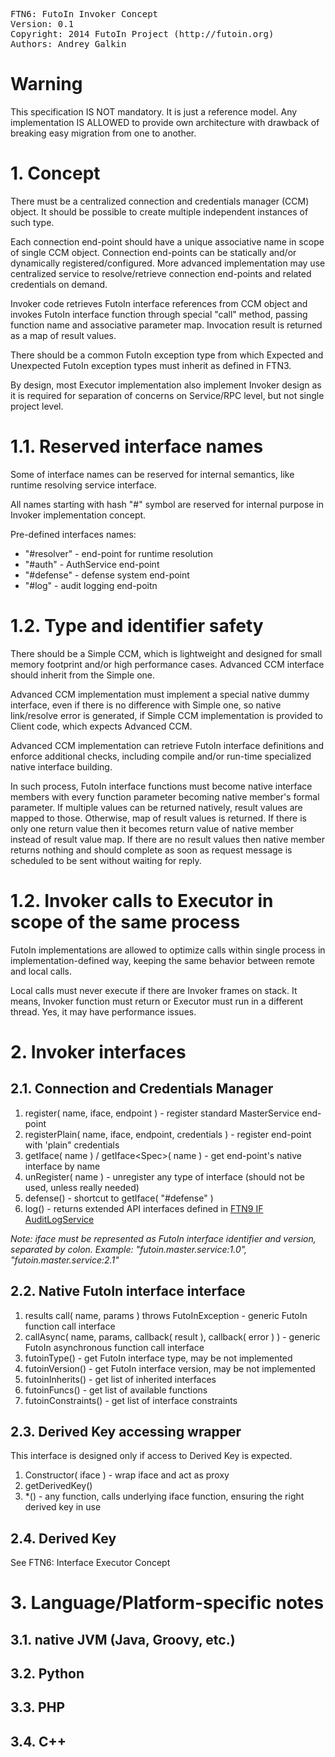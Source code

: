 <pre>
FTN6: FutoIn Invoker Concept
Version: 0.1
Copyright: 2014 FutoIn Project (http://futoin.org)
Authors: Andrey Galkin
</pre>

# Warning

This specification IS NOT mandatory. It is just a reference model.
Any implementation IS ALLOWED to provide own architecture with
drawback of breaking easy migration from one to another.


# 1. Concept

There must be a centralized connection and credentials manager (CCM) object.
It should be possible to create multiple independent instances of such type.

Each connection end-point should have a unique associative name in scope of
single CCM object. Connection end-points can be statically and/or dynamically
registered/configured. More advanced implementation may use centralized service to
resolve/retrieve connection end-points and related credentials on demand.

Invoker code retrieves FutoIn interface references from CCM object and invokes
FutoIn interface function through special "call" method, passing function name
and associative parameter map. Invocation result is returned as a map of result
values.

There should be a common FutoIn exception type from which Expected and Unexpected
FutoIn exception types must inherit as defined in FTN3.

By design, most Executor implementation also implement Invoker design as it is required
for separation of concerns on Service/RPC level, but not single project level.

# 1.1. Reserved interface names

Some of interface names can be reserved for internal semantics, like runtime
resolving service interface.

All names starting with hash "#" symbol are reserved for internal purpose in
Invoker implementation concept.

Pre-defined interfaces names:

* "#resolver" - end-point for runtime resolution
* "#auth" - AuthService end-point
* "#defense" - defense system end-point
* "#log" - audit logging end-poitn

# 1.2. Type and identifier safety

There should be a Simple CCM, which is lightweight and designed for small memory
footprint and/or high performance cases. Advanced CCM interface should inherit
from the Simple one.

Advanced CCM implementation must implement a special native dummy interface,
even if there is no difference with Simple one, so native link/resolve error is generated,
if Simple CCM implementation is provided to Client code, which expects Advanced CCM.

Advanced CCM implementation can retrieve FutoIn interface definitions and enforce
additional checks, including compile and/or run-time specialized native interface
building.

In such process, FutoIn interface functions must become native interface members with
every function parameter becoming native member's formal parameter. If multiple
values can be returned natively, result values are mapped to those. Otherwise,
map of result values is returned. If there is only one return value then it
becomes return value of native member instead of result value map. If there are no
result values then native member returns nothing and should complete as soon
as request message is scheduled to be sent without waiting for reply.

# 1.2. Invoker calls to Executor in scope of the same process

FutoIn implementations are allowed to optimize calls within single process in
implementation-defined way, keeping the same behavior between remote and local calls.

Local calls must never execute if there are Invoker frames on stack. It means, Invoker
function must return or Executor must run in a different thread. Yes, it may have performance
issues.


# 2. Invoker interfaces

## 2.1. Connection and Credentials Manager

1. register( name, iface, endpoint ) - register standard MasterService end-point
2. registerPlain( name, iface, endpoint, credentials ) - register end-point with 'plain" credentials
3. getIface( name ) / getIface<Spec\>( name ) - get end-point's native interface by name
4. unRegister( name ) - unregister any type of interface (should not be used, unless really needed)
5. defense() - shortcut to getIface( "#defense" )
6. log() - returns extended API interfaces defined in [FTN9 IF AuditLogService][]

*Note: iface must be represented as FutoIn interface identifier and version, separated by colon.
Example: "futoin.master.service:1.0", "futoin.master.service:2.1"*

## 2.2. Native FutoIn interface interface

1. results call( name, params ) throws FutoInException - generic FutoIn function call interface
2. callAsync( name, params, callback( result ), callback( error ) ) - generic FutoIn asynchronous function call interface
3. futoinType() - get FutoIn interface type, may be not implemented
4. futoinVersion() - get FutoIn interface version, may be not implemented
5. futoinInherits() - get list of inherited interfaces
6. futoinFuncs() - get list of available functions
7. futoinConstraints() - get list of interface constraints

## 2.3. Derived Key accessing wrapper

This interface is designed only if access to Derived Key is expected.

1. Constructor( iface ) - wrap iface and act as proxy
2. getDerivedKey()
3. *() - any function, calls underlying iface function, ensuring the right derived key in use

## 2.4. Derived Key

See FTN6: Interface Executor Concept


# 3. Language/Platform-specific notes

## 3.1. native JVM (Java, Groovy, etc.)

## 3.2. Python

## 3.3. PHP

## 3.4. C++


[FTN9 IF AuditLogService]: ./ftn9\_if\_auditlog.md "FTN9 Interface - AuditLog"

